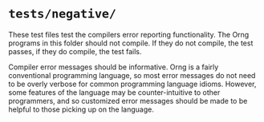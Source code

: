 # `tests/negative/`

These test files test the compilers error reporting functionality. The Orng programs in this folder should not compile. If they do not compile, the test passes, if they do compile, the test fails.

Compiler error messages should be informative. Orng is a fairly conventional programming language, so most error messages do not need to be overly verbose for common programming language idioms. However, some features of the language may be counter-intuitive to other programmers, and so customized error messages should be made to be helpful to those picking up on the language.